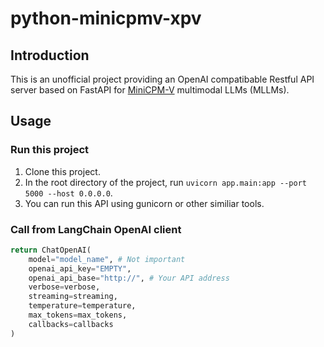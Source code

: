 # python-minicpmv-xpv

## Introduction

This is an unofficial project providing an OpenAI compatibable Restful API server based on FastAPI for [MiniCPM-V](https://github.com/OpenBMB/MiniCPM-V) multimodal LLMs (MLLMs).

## Usage 

### Run this project

1. Clone this project.
2. In the root directory of the project, run `uvicorn app.main:app --port 5000 --host 0.0.0.0`.
3. You can run this API using gunicorn or other similiar tools.

### Call from LangChain OpenAI client

```python
return ChatOpenAI(
    model="model_name", # Not important
    openai_api_key="EMPTY",
    openai_api_base="http://", # Your API address
    verbose=verbose,
    streaming=streaming,
    temperature=temperature,
    max_tokens=max_tokens,
    callbacks=callbacks
)
```            
